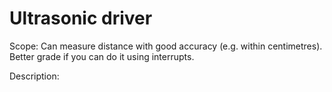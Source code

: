 # Ultrasonic driver

Scope: Can measure distance with good accuracy (e.g. within centimetres). Better grade if you can do it using interrupts.

Description: 